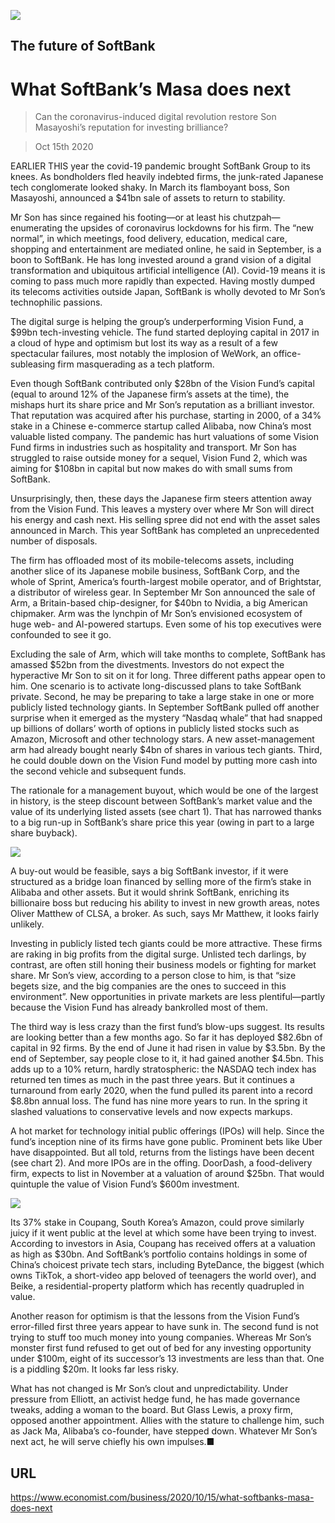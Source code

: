 ![](./images/20201017_WBD002_0.jpg)

## The future of SoftBank

# What SoftBank’s Masa does next

> Can the coronavirus-induced digital revolution restore Son Masayoshi’s reputation for investing brilliance?

> Oct 15th 2020

EARLIER THIS year the covid-19 pandemic brought SoftBank Group to its knees. As bondholders fled heavily indebted firms, the junk-rated Japanese tech conglomerate looked shaky. In March its flamboyant boss, Son Masayoshi, announced a $41bn sale of assets to return to stability.

Mr Son has since regained his footing—or at least his chutzpah—enumerating the upsides of coronavirus lockdowns for his firm. The “new normal”, in which meetings, food delivery, education, medical care, shopping and entertainment are mediated online, he said in September, is a boon to SoftBank. He has long invested around a grand vision of a digital transformation and ubiquitous artificial intelligence (AI). Covid-19 means it is coming to pass much more rapidly than expected. Having mostly dumped its telecoms activities outside Japan, SoftBank is wholly devoted to Mr Son’s technophilic passions.

The digital surge is helping the group’s underperforming Vision Fund, a $99bn tech-investing vehicle. The fund started deploying capital in 2017 in a cloud of hype and optimism but lost its way as a result of a few spectacular failures, most notably the implosion of WeWork, an office-subleasing firm masquerading as a tech platform.

Even though SoftBank contributed only $28bn of the Vision Fund’s capital (equal to around 12% of the Japanese firm’s assets at the time), the mishaps hurt its share price and Mr Son’s reputation as a brilliant investor. That reputation was acquired after his purchase, starting in 2000, of a 34% stake in a Chinese e-commerce startup called Alibaba, now China’s most valuable listed company. The pandemic has hurt valuations of some Vision Fund firms in industries such as hospitality and transport. Mr Son has struggled to raise outside money for a sequel, Vision Fund 2, which was aiming for $108bn in capital but now makes do with small sums from SoftBank.

Unsurprisingly, then, these days the Japanese firm steers attention away from the Vision Fund. This leaves a mystery over where Mr Son will direct his energy and cash next. His selling spree did not end with the asset sales announced in March. This year SoftBank has completed an unprecedented number of disposals.

The firm has offloaded most of its mobile-telecoms assets, including another slice of its Japanese mobile business, SoftBank Corp, and the whole of Sprint, America’s fourth-largest mobile operator, and of Brightstar, a distributor of wireless gear. In September Mr Son announced the sale of Arm, a Britain-based chip-designer, for $40bn to Nvidia, a big American chipmaker. Arm was the lynchpin of Mr Son’s envisioned ecosystem of huge web- and AI-powered startups. Even some of his top executives were confounded to see it go.

Excluding the sale of Arm, which will take months to complete, SoftBank has amassed $52bn from the divestments. Investors do not expect the hyperactive Mr Son to sit on it for long. Three different paths appear open to him. One scenario is to activate long-discussed plans to take SoftBank private. Second, he may be preparing to take a large stake in one or more publicly listed technology giants. In September SoftBank pulled off another surprise when it emerged as the mystery “Nasdaq whale” that had snapped up billions of dollars’ worth of options in publicly listed stocks such as Amazon, Microsoft and other technology stars. A new asset-management arm had already bought nearly $4bn of shares in various tech giants. Third, he could double down on the Vision Fund model by putting more cash into the second vehicle and subsequent funds.

The rationale for a management buyout, which would be one of the largest in history, is the steep discount between SoftBank’s market value and the value of its underlying listed assets (see chart 1). That has narrowed thanks to a big run-up in SoftBank’s share price this year (owing in part to a large share buyback).



![](./images/20201017_WBC151.png)

A buy-out would be feasible, says a big SoftBank investor, if it were structured as a bridge loan financed by selling more of the firm’s stake in Alibaba and other assets. But it would shrink SoftBank, enriching its billionaire boss but reducing his ability to invest in new growth areas, notes Oliver Matthew of CLSA, a broker. As such, says Mr Matthew, it looks fairly unlikely.

Investing in publicly listed tech giants could be more attractive. These firms are raking in big profits from the digital surge. Unlisted tech darlings, by contrast, are often still honing their business models or fighting for market share. Mr Son’s view, according to a person close to him, is that “size begets size, and the big companies are the ones to succeed in this environment”. New opportunities in private markets are less plentiful—partly because the Vision Fund has already bankrolled most of them.

The third way is less crazy than the first fund’s blow-ups suggest. Its results are looking better than a few months ago. So far it has deployed $82.6bn of capital in 92 firms. By the end of June it had risen in value by $3.5bn. By the end of September, say people close to it, it had gained another $4.5bn. This adds up to a 10% return, hardly stratospheric: the NASDAQ tech index has returned ten times as much in the past three years. But it continues a turnaround from early 2020, when the fund pulled its parent into a record $8.8bn annual loss. The fund has nine more years to run. In the spring it slashed valuations to conservative levels and now expects markups.

A hot market for technology initial public offerings (IPOs) will help. Since the fund’s inception nine of its firms have gone public. Prominent bets like Uber have disappointed. But all told, returns from the listings have been decent (see chart 2). And more IPOs are in the offing. DoorDash, a food-delivery firm, expects to list in November at a valuation of around $25bn. That would quintuple the value of Vision Fund’s $600m investment.



![](./images/20201017_WBC152.png)

Its 37% stake in Coupang, South Korea’s Amazon, could prove similarly juicy if it went public at the level at which some have been trying to invest. According to investors in Asia, Coupang has received offers at a valuation as high as $30bn. And SoftBank’s portfolio contains holdings in some of China’s choicest private tech stars, including ByteDance, the biggest (which owns TikTok, a short-video app beloved of teenagers the world over), and Beike, a residential-property platform which has recently quadrupled in value.

Another reason for optimism is that the lessons from the Vision Fund’s error-filled first three years appear to have sunk in. The second fund is not trying to stuff too much money into young companies. Whereas Mr Son’s monster first fund refused to get out of bed for any investing opportunity under $100m, eight of its successor’s 13 investments are less than that. One is a piddling $20m. It looks far less risky.

What has not changed is Mr Son’s clout and unpredictability. Under pressure from Elliott, an activist hedge fund, he has made governance tweaks, adding a woman to the board. But Glass Lewis, a proxy firm, opposed another appointment. Allies with the stature to challenge him, such as Jack Ma, Alibaba’s co-founder, have stepped down. Whatever Mr Son’s next act, he will serve chiefly his own impulses.■

## URL

https://www.economist.com/business/2020/10/15/what-softbanks-masa-does-next
